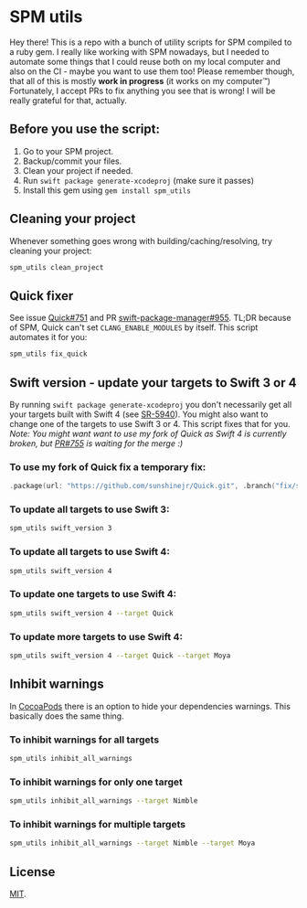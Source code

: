 # SPM utils
Hey there! This is a repo with a bunch of utility scripts for SPM compiled to a ruby gem. I really like working with SPM nowadays, but I needed to automate some things that I could reuse both on my local computer and also on the CI - maybe you want to use them too! Please remember though, that all of this is mostly **work in progress** (it works on my computer&trade;)
Fortunately, I accept PRs to fix anything you see that is wrong! I will be really grateful for that, actually.

## Before you use the script:
1. Go to your SPM project.
1. Backup/commit your files.
1. Clean your project if needed.
1. Run `swift package generate-xcodeproj` (make sure it passes)
1. Install this gem using `gem install spm_utils`

## Cleaning your project
Whenever something goes wrong with building/caching/resolving, try cleaning your project: 
```bash
spm_utils clean_project
```

## Quick fixer
See issue [Quick#751](https://github.com/Quick/Quick/issues/751) and PR [swift-package-manager#955](https://github.com/apple/swift-package-manager/pull/955). TL;DR because of SPM, Quick can't set `CLANG_ENABLE_MODULES` by itself.
This script automates it for you:
```bash
spm_utils fix_quick
```

## Swift version - update your targets to Swift 3 or 4
By running `swift package generate-xcodeproj` you don't necessarily get all your targets built with Swift 4 (see [SR-5940](https://bugs.swift.org/browse/SR-5940)). You might also want to change one of the targets to use Swift 3 or 4. This script fixes that for you. _Note: You might want want to use my fork of Quick as Swift 4 is currently broken, but [PR#755](https://github.com/Quick/Quick/pull/755) is waiting for the merge :)_

### To use my fork of Quick fix a temporary fix:
```swift
.package(url: "https://github.com/sunshinejr/Quick.git", .branch("fix/spm_swift4"))
```

### To update all targets to use Swift 3:
```bash
spm_utils swift_version 3
```

### To update all targets to use Swift 4:
```bash
spm_utils swift_version 4
```

### To update one targets to use Swift 4:
```bash
spm_utils swift_version 4 --target Quick
```

### To update more targets to use Swift 4:
```bash
spm_utils swift_version 4 --target Quick --target Moya
```

## Inhibit warnings
In [CocoaPods](https://cocoapods.org) there is an option to hide your dependencies warnings. This basically does the same thing.

### To inhibit warnings for all targets
```bash
spm_utils inhibit_all_warnings
```

### To inhibit warnings for only one target
```bash
spm_utils inhibit_all_warnings --target Nimble
```

### To inhibit warnings for multiple targets
```bash
spm_utils inhibit_all_warnings --target Nimble --target Moya
```

## License
[MIT](https://github.com/sunshinejr/spm_fixers/blob/master/LICENSE).
